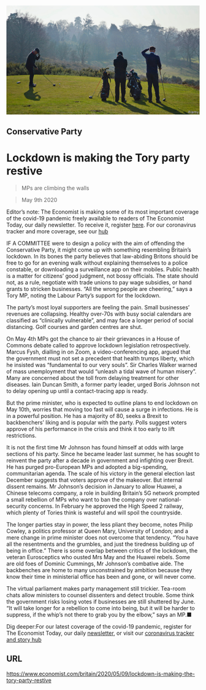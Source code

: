 ![](./images/20200509_BRP002_0.jpg)

## Conservative Party

# Lockdown is making the Tory party restive

> MPs are climbing the walls

> May 9th 2020

Editor’s note: The Economist is making some of its most important coverage of the covid-19 pandemic freely available to readers of The Economist Today, our daily newsletter. To receive it, register [here](https://www.economist.com//newslettersignup). For our coronavirus tracker and more coverage, see our [hub](https://www.economist.com//coronavirus)

IF A COMMITTEE were to design a policy with the aim of offending the Conservative Party, it might come up with something resembling Britain’s lockdown. In its bones the party believes that law-abiding Britons should be free to go for an evening walk without explaining themselves to a police constable, or downloading a surveillance app on their mobiles. Public health is a matter for citizens’ good judgment, not bossy officials. The state should not, as a rule, negotiate with trade unions to pay wage subsidies, or hand grants to stricken businesses. “All the wrong people are cheering,” says a Tory MP, noting the Labour Party’s support for the lockdown.

The party’s most loyal supporters are feeling the pain. Small businesses’ revenues are collapsing. Healthy over-70s with busy social calendars are classified as “clinically vulnerable”, and may face a longer period of social distancing. Golf courses and garden centres are shut.

On May 4th MPs got the chance to air their grievances in a House of Commons debate called to approve lockdown legislation retrospectively. Marcus Fysh, dialling in on Zoom, a video-conferencing app, argued that the government must not set a precedent that health trumps liberty, which he insisted was “fundamental to our very souls”. Sir Charles Walker warned of mass unemployment that would “unleash a tidal wave of human misery”. Many are concerned about the toll from delaying treatment for other diseases. Iain Duncan Smith, a former party leader, urged Boris Johnson not to delay opening up until a contact-tracing app is ready.

But the prime minister, who is expected to outline plans to end lockdown on May 10th, worries that moving too fast will cause a surge in infections. He is in a powerful position. He has a majority of 80, seeks a Brexit to backbenchers’ liking and is popular with the party. Polls suggest voters approve of his performance in the crisis and think it too early to lift restrictions.

It is not the first time Mr Johnson has found himself at odds with large sections of his party. Since he became leader last summer, he has sought to reinvent the party after a decade in government and infighting over Brexit. He has purged pro-European MPs and adopted a big-spending, communitarian agenda. The scale of his victory in the general election last December suggests that voters approve of the makeover. But internal dissent remains. Mr Johnson’s decision in January to allow Huawei, a Chinese telecoms company, a role in building Britain’s 5G network prompted a small rebellion of MPs who want to ban the company over national-security concerns. In February he approved the High Speed 2 railway, which plenty of Tories think is wasteful and will spoil the countryside.

The longer parties stay in power, the less pliant they become, notes Philip Cowley, a politics professor at Queen Mary, University of London; and a mere change in prime minister does not overcome that tendency. “You have all the resentments and the grumbles, and just the tiredness building up of being in office.” There is some overlap between critics of the lockdown, the veteran Eurosceptics who ousted Mrs May and the Huawei rebels. Some are old foes of Dominic Cummings, Mr Johnson’s combative aide. The backbenches are home to many unconstrained by ambition because they know their time in ministerial office has been and gone, or will never come.

The virtual parliament makes party management still trickier. Tea-room chats allow ministers to counsel dissenters and detect trouble. Some think the government risks losing votes if businesses are still shuttered by June. “It will take longer for a rebellion to come into being, but it will be harder to suppress, if the whip’s not there to grab you by the elbow,” says an MP.■

Dig deeper:For our latest coverage of the covid-19 pandemic, register for The Economist Today, our daily [newsletter](https://www.economist.com//newslettersignup), or visit our [coronavirus tracker and story hub](https://www.economist.com//coronavirus)

## URL

https://www.economist.com/britain/2020/05/09/lockdown-is-making-the-tory-party-restive
